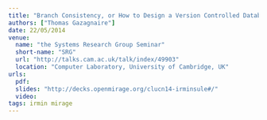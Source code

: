 ```yaml
---
title: "Branch Consistency, or How to Design a Version Controlled Database"
authors: ["Thomas Gazagnaire"]
date: 22/05/2014
venue:
  name: "the Systems Research Group Seminar"
  short-name: "SRG"
  url: "http://talks.cam.ac.uk/talk/index/49903"
  location: "Computer Laboratory, University of Cambridge, UK"
urls:
  pdf:
  slides: "http://decks.openmirage.org/clucn14-irminsule#/"
  video:
tags: irmin mirage
---
```

